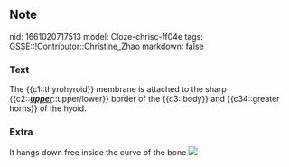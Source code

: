 ## Note
nid: 1661020717513
model: Cloze-chrisc-ff04e
tags: GSSE::!Contributor::Christine_Zhao
markdown: false

### Text
<div>
  <div>
    <div>
      The {{c1::thyrohyroid}} membrane is attached to the sharp
      {{c2::<u><b><i>upper</i></b></u>::upper/lower}} border of the
      {{c3::body}} and {{c34::greater horns}} of the hyoid.
    </div>
  </div>
</div>

### Extra
It hangs down free inside the curve of the bone <img src= 
"gr1_lrg.jpg">

